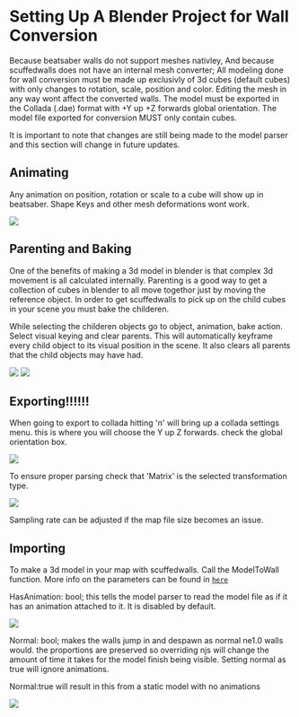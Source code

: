 # Setting Up A Blender Project for Wall Conversion

Because beatsaber walls do not support meshes nativley, And because scuffedwalls does not have an internal mesh converter; All modeling done for wall conversion must be made up exclusivly of 3d cubes (default cubes) with only changes to rotation, scale, position and color. Editing the mesh in any way wont affect the converted walls. The model must be exported in the Collada (.dae) format with +Y up +Z forwards global orientation. The model file exported for conversion MUST only contain cubes.

It is important to note that changes are still being made to the model parser and this section will change in future updates.

## Animating
Any animation on position, rotation or scale to a cube will show up in beatsaber. Shape Keys and other mesh deformations wont work.

![](https://github.com/thelightdesigner/ScuffedWalls/blob/main/Readme/transformation.jpg)

##  Parenting and Baking

One of the benefits of making a 3d model in blender is that complex 3d movement is all calculated internally. Parenting is a good way to get a collection of cubes in blender to all move togethor just by moving the reference object. In order to get scuffedwalls to pick up on the child cubes in your scene you must bake the childeren.

While selecting the childeren objects go to object, animation, bake action. Select visual keying and clear parents. This will automatically keyframe every child object to its visual position in the scene. It also clears all parents that the child objects may have had.

![](https://github.com/thelightdesigner/ScuffedWalls/blob/main/Readme/bake.png)
![](https://github.com/thelightdesigner/ScuffedWalls/blob/main/Readme/bake2.png)

## Exporting!!!!!!

When going to export to collada hitting 'n' will bring up a collada settings menu. this is where you will choose the Y up Z forwards. check the global orientation box.


![](https://github.com/thelightdesigner/ScuffedWalls/blob/main/Readme/global%20or.jpg)

To ensure proper parsing check that 'Matrix' is the selected transformation type.

![](https://github.com/thelightdesigner/ScuffedWalls/blob/main/Readme/animation.jpg)

Sampling rate can be adjusted if the map file size becomes an issue.

## Importing

To make a 3d model in your map with scuffedwalls. Call the ModelToWall function. More info on the parameters can be found in [`here`](https://github.com/thelightdesigner/ScuffedWalls/blob/main/Functions.md)

HasAnimation: bool; this tells the model parser to read the model file as if it has an animation attached to it. It is disabled by default.

![](https://github.com/thelightdesigner/ScuffedWalls/blob/main/Readme/text%20examlpe.gif)

Normal: bool; makes the walls jump in and despawn as normal ne1.0 walls would. the proportions are preserved so overriding njs will change the amount of time it takes for the model finish being visible. Setting normal as true will ignore animations.

Normal:true will result in this from a static model with no animations

![](https://github.com/thelightdesigner/ScuffedWalls/blob/main/Readme/normal.gif)

